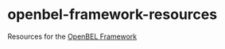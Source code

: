 openbel-framework-resources
===========================

Resources for the [OpenBEL Framework](https://github.com/OpenBEL/openbel-framework/)